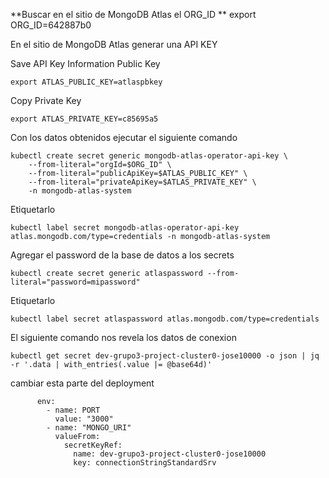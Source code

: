 **Buscar en el sitio de MongoDB Atlas el ORG_ID
**
	export ORG_ID=642887b0

En el sitio de MongoDB Atlas generar una API KEY

Save API Key Information
Public Key

	export ATLAS_PUBLIC_KEY=atlaspbkey

Copy
Private Key

	export ATLAS_PRIVATE_KEY=c85695a5


Con los datos obtenidos ejecutar el siguiente comando

	kubectl create secret generic mongodb-atlas-operator-api-key \
	    --from-literal="orgId=$ORG_ID" \
	    --from-literal="publicApiKey=$ATLAS_PUBLIC_KEY" \
	    --from-literal="privateApiKey=$ATLAS_PRIVATE_KEY" \
	    -n mongodb-atlas-system
	    
Etiquetarlo

	kubectl label secret mongodb-atlas-operator-api-key atlas.mongodb.com/type=credentials -n mongodb-atlas-system
	
	
Agregar el password de la base de datos a los secrets

	kubectl create secret generic atlaspassword --from-literal="password=mipassword"
	
Etiquetarlo

	kubectl label secret atlaspassword atlas.mongodb.com/type=credentials
	

El siguiente comando nos revela los datos de conexion

	kubectl get secret dev-grupo3-project-cluster0-jose10000 -o json | jq -r '.data | with_entries(.value |= @base64d)'
	

cambiar esta parte del deployment

          env: 
            - name: PORT
              value: "3000"
            - name: "MONGO_URI"
              valueFrom:
                secretKeyRef:
                  name: dev-grupo3-project-cluster0-jose10000
                  key: connectionStringStandardSrv
                  


